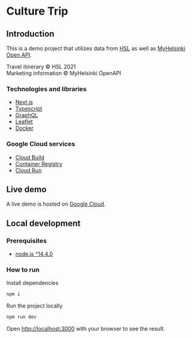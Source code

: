 # Culture Trip

## Introduction

This is a demo project that utilizes data from [HSL](https://www.hsl.fi/en/hsl/open-data) as well as [MyHelsinki Open API](http://open-api.myhelsinki.fi/doc#/).

Travel itinerary © HSL 2021  
Marketing information © MyHelsinki OpenAPI

### Technologies and libraries

- [Next.js](https://nextjs.org/)
- [Typescript](https://www.typescriptlang.org/)
- [GraphQL](https://graphql.org/)
- [Leaflet](https://leafletjs.com/)
- [Docker](https://www.docker.com/)

### Google Cloud services

- [Cloud Build](https://cloud.google.com/cloud-build)
- [Container Registry](https://cloud.google.com/container-registry)
- [Cloud Run](https://cloud.google.com/run)

## Live demo

A live demo is hosted on [Google Cloud](https://culture-trip-ji4iccy6cq-lz.a.run.app/).

## Local development

### Prerequisites

- [node.js ^14.4.0](https://nodejs.org/en/download/)

### How to run

Install dependencies

```bash
npm i
```

Run the project locally

```bash
npm run dev
```

Open [http://localhost:3000](http://localhost:3000) with your browser to see the result.
